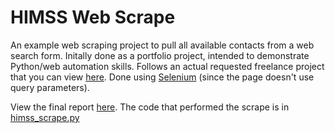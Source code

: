 # HIMSS Web Scrape

An example web scraping project to pull all available contacts from a web search form. Initally done as a portfolio project, intended to demonstrate Python/web automation skills. Follows an actual requested freelance project that you can view [here](https://www.upwork.com/jobs/~01b9b115cb4d63ef6c). Done using [Selenium](https://selenium-python.readthedocs.io/) (since the page doesn't use query parameters).

View the final report [here](https://github.com/zpgallegos/himss-scrape/blob/master/himss.ipynb). The code that performed the scrape is in [himss_scrape.py](https://github.com/zpgallegos/himss-scrape/blob/master/himss_scrape.py)
